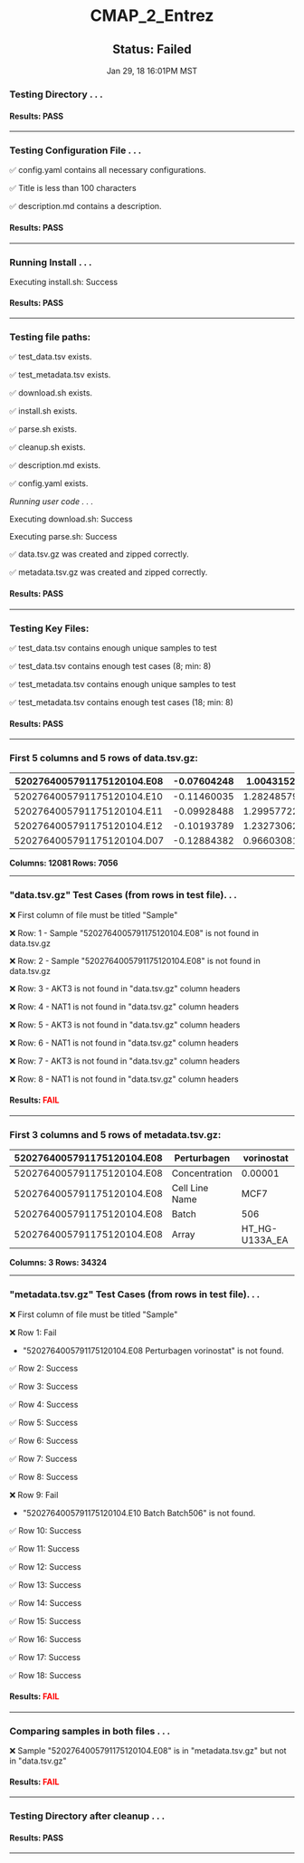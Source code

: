 <h1><center>CMAP_2_Entrez</center></h1>
<h2><center> Status: Failed </center></h2>
<center>Jan 29, 18 16:01PM MST</center>


### Testing Directory . . .

#### Results: PASS
---
### Testing Configuration File . . .

&#9989;	config.yaml contains all necessary configurations.

&#9989;	Title is less than 100 characters

&#9989;	description.md contains a description.

#### Results: PASS
---
### Running Install . . .

Executing install.sh: Success

#### Results: PASS
---

### Testing file paths:

&#9989;	test_data.tsv exists.

&#9989;	test_metadata.tsv exists.

&#9989;	download.sh exists.

&#9989;	install.sh exists.

&#9989;	parse.sh exists.

&#9989;	cleanup.sh exists.

&#9989;	description.md exists.

&#9989;	config.yaml exists.

*Running user code . . .*

Executing download.sh: Success

Executing parse.sh: Success

&#9989;	data.tsv.gz was created and zipped correctly.

&#9989;	metadata.tsv.gz was created and zipped correctly.

#### Results: PASS
---
### Testing Key Files:

&#9989;	test_data.tsv contains enough unique samples to test

&#9989;	test_data.tsv contains enough test cases (8; min: 8)

&#9989;	test_metadata.tsv contains enough unique samples to test

&#9989;	test_metadata.tsv contains enough test cases (18; min: 8)

#### Results: PASS
---

### First 5 columns and 5 rows of data.tsv.gz:

|	5202764005791175120104.E08	|	-0.07604248	|	1.0043152	|	-0.06929116	|	-0.19717948	|
|	---	|	---	|	---	|	---	|	---	|
|	5202764005791175120104.E10	|	-0.11460035	|	1.28248579	|	-0.03530519	|	-0.1545126	|
|	5202764005791175120104.E11	|	-0.09928488	|	1.29957722	|	-0.0648402	|	-0.11181129	|
|	5202764005791175120104.E12	|	-0.10193789	|	1.23273062	|	-0.05491299	|	-0.10846203	|
|	5202764005791175120104.D07	|	-0.12884382	|	0.96603081	|	-0.11027136	|	-0.0751726	|

**Columns: 12081 Rows: 7056**

---
### "data.tsv.gz" Test Cases (from rows in test file). . .

&#10060;	First column of file must be titled "Sample"

&#10060;	Row: 1 - Sample "5202764005791175120104.E08" is not found in data.tsv.gz

&#10060;	Row: 2 - Sample "5202764005791175120104.E08" is not found in data.tsv.gz

&#10060;	Row: 3 - AKT3 is not found in "data.tsv.gz" column headers

&#10060;	Row: 4 - NAT1 is not found in "data.tsv.gz" column headers

&#10060;	Row: 5 - AKT3 is not found in "data.tsv.gz" column headers

&#10060;	Row: 6 - NAT1 is not found in "data.tsv.gz" column headers

&#10060;	Row: 7 - AKT3 is not found in "data.tsv.gz" column headers

&#10060;	Row: 8 - NAT1 is not found in "data.tsv.gz" column headers

#### Results: **<font color="red">FAIL</font>**
---
### First 3 columns and 5 rows of metadata.tsv.gz:

|	5202764005791175120104.E08	|	Perturbagen	|	vorinostat	|
|	---	|	---	|	---	|
|	5202764005791175120104.E08	|	Concentration	|	0.00001	|
|	5202764005791175120104.E08	|	Cell Line Name	|	MCF7	|
|	5202764005791175120104.E08	|	Batch	|	506	|
|	5202764005791175120104.E08	|	Array	|	HT_HG-U133A_EA	|

**Columns: 3 Rows: 34324**

---
### "metadata.tsv.gz" Test Cases (from rows in test file). . .

&#10060;	First column of file must be titled "Sample"

&#10060;	Row 1: Fail
- "5202764005791175120104.E08	Perturbagen	vorinostat" is not found.

&#9989;	Row 2: Success

&#9989;	Row 3: Success

&#9989;	Row 4: Success

&#9989;	Row 5: Success

&#9989;	Row 6: Success

&#9989;	Row 7: Success

&#9989;	Row 8: Success

&#10060;	Row 9: Fail
- "5202764005791175120104.E10	Batch	Batch506" is not found.

&#9989;	Row 10: Success

&#9989;	Row 11: Success

&#9989;	Row 12: Success

&#9989;	Row 13: Success

&#9989;	Row 14: Success

&#9989;	Row 15: Success

&#9989;	Row 16: Success

&#9989;	Row 17: Success

&#9989;	Row 18: Success

#### Results: **<font color="red">FAIL</font>**
---
### Comparing samples in both files . . .

&#10060;	 Sample "5202764005791175120104.E08" is in "metadata.tsv.gz" but not in "data.tsv.gz"

#### Results: **<font color="red">FAIL</font>**

---
### Testing Directory after cleanup . . .

#### Results: PASS
---
